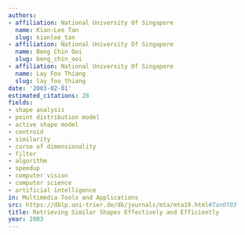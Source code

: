 ```yaml
---
authors:
- affiliation: National University Of Singapore
  name: Kian-Lee Tan
  slug: kianlee_tan
- affiliation: National University Of Singapore
  name: Beng Chin Ooi
  slug: beng_chin_ooi
- affiliation: National University Of Singapore
  name: Lay Foo Thiang
  slug: lay_foo_thiang
date: '2003-02-01'
estimated_citations: 28
fields:
- shape analysis
- point distribution model
- active shape model
- centroid
- similarity
- curse of dimensionality
- filter
- algorithm
- speedup
- computer vision
- computer science
- artificial intelligence
in: Multimedia Tools and Applications
src: https://dblp.uni-trier.de/db/journals/mta/mta19.html#TanOT03
title: Retrieving Similar Shapes Effectively and Efficiently
year: 2003
---
```

